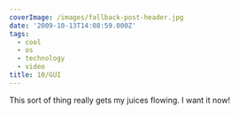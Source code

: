 ```yaml
---
coverImage: /images/fallback-post-header.jpg
date: '2009-10-13T14:08:59.000Z'
tags:
  - cool
  - os
  - technology
  - video
title: 10/GUI
---
```


This sort of thing really gets my juices flowing. I want it now!<!-- more -->
